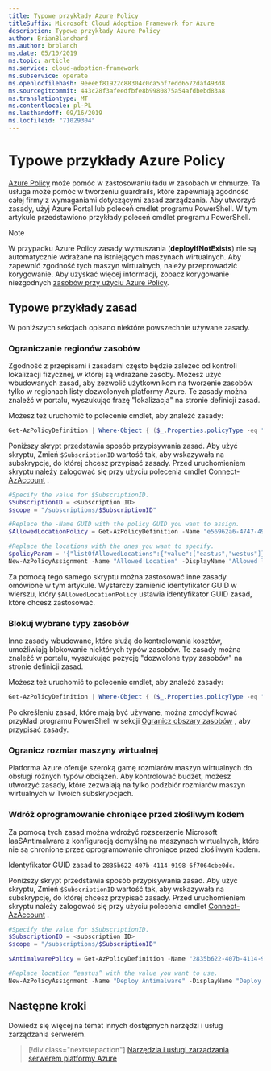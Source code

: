 ```yaml
---
title: Typowe przykłady Azure Policy
titleSuffix: Microsoft Cloud Adoption Framework for Azure
description: Typowe przykłady Azure Policy
author: BrianBlanchard
ms.author: brblanch
ms.date: 05/10/2019
ms.topic: article
ms.service: cloud-adoption-framework
ms.subservice: operate
ms.openlocfilehash: 9eee6f81922c88304c0ca5bf7edd6572daf493d8
ms.sourcegitcommit: 443c28f3afeedfbfe8b9980875a54afdbebd83a8
ms.translationtype: MT
ms.contentlocale: pl-PL
ms.lasthandoff: 09/16/2019
ms.locfileid: "71029304"
---
```

# <a name="common-azure-policy-examples"></a>Typowe przykłady Azure Policy

[Azure Policy](https://docs.microsoft.com/azure/governance/policy/overview) może pomóc w zastosowaniu ładu w zasobach w chmurze. Ta usługa może pomóc w tworzeniu guardrails, które zapewniają zgodność całej firmy z wymaganiami dotyczącymi zasad zarządzania. Aby utworzyć zasady, użyj Azure Portal lub poleceń cmdlet programu PowerShell. W tym artykule przedstawiono przykłady poleceń cmdlet programu PowerShell.

> [!NOTE]
> W przypadku Azure Policy zasady wymuszania (**deployIfNotExists**) nie są automatycznie wdrażane na istniejących maszynach wirtualnych. Aby zapewnić zgodność tych maszyn wirtualnych, należy przeprowadzić korygowanie. Aby uzyskać więcej informacji, zobacz korygowanie niezgodnych [zasobów przy użyciu Azure Policy](https://docs.microsoft.com/azure/governance/policy/how-to/remediate-resources).

## <a name="common-policy-examples"></a>Typowe przykłady zasad

W poniższych sekcjach opisano niektóre powszechnie używane zasady.

### <a name="restrict-resource-regions"></a>Ograniczanie regionów zasobów

Zgodność z przepisami i zasadami często będzie zależeć od kontroli lokalizacji fizycznej, w której są wdrażane zasoby. Możesz użyć wbudowanych zasad, aby zezwolić użytkownikom na tworzenie zasobów tylko w regionach listy dozwolonych platformy Azure. Te zasady można znaleźć w portalu, wyszukując frazę "lokalizacja" na stronie definicji zasad.

Możesz też uruchomić to polecenie cmdlet, aby znaleźć zasady:

```powershell
Get-AzPolicyDefinition | Where-Object { ($_.Properties.policyType -eq "BuiltIn") -and ($_.Properties.displayName -like "*location*") }
```

Poniższy skrypt przedstawia sposób przypisywania zasad. Aby użyć skryptu, Zmień `$SubscriptionID` wartość tak, aby wskazywała na subskrypcję, do której chcesz przypisać zasady. Przed uruchomieniem skryptu należy zalogować się przy użyciu polecenia cmdlet [Connect-AzAccount](https://docs.microsoft.com/powershell/module/az.accounts/connect-azaccount?view=azps-2.1.0) .

```powershell
#Specify the value for $SubscriptionID.
$SubscriptionID = <subscription ID>
$scope = "/subscriptions/$SubscriptionID"

#Replace the -Name GUID with the policy GUID you want to assign.
$AllowedLocationPolicy = Get-AzPolicyDefinition -Name "e56962a6-4747-49cd-b67b-bf8b01975c4c"

#Replace the locations with the ones you want to specify.
$policyParam = '{"listOfAllowedLocations":{"value":["eastus","westus"]}}'
New-AzPolicyAssignment -Name "Allowed Location" -DisplayName "Allowed locations for resource creation" -Scope $scope -PolicyDefinition $AllowedLocationPolicy -Location eastus -PolicyParameter $policyparam
```

Za pomocą tego samego skryptu można zastosować inne zasady omówione w tym artykule. Wystarczy zamienić identyfikator GUID w wierszu, który `$AllowedLocationPolicy` ustawia identyfikator GUID zasad, które chcesz zastosować.

### <a name="block-certain-resource-types"></a>Blokuj wybrane typy zasobów

Inne zasady wbudowane, które służą do kontrolowania kosztów, umożliwiają blokowanie niektórych typów zasobów. Te zasady można znaleźć w portalu, wyszukując pozycję "dozwolone typy zasobów" na stronie definicji zasad.

Możesz też uruchomić to polecenie cmdlet, aby znaleźć zasady:

```powershell
Get-AzPolicyDefinition | Where-Object { ($_.Properties.policyType -eq "BuiltIn") -and ($_.Properties.displayName -like "*allowed resource types") }
```

Po określeniu zasad, które mają być używane, można zmodyfikować przykład programu PowerShell w sekcji [Ogranicz obszary zasobów](#restrict-resource-regions) , aby przypisać zasady.

### <a name="restrict-vm-size"></a>Ogranicz rozmiar maszyny wirtualnej

Platforma Azure oferuje szeroką gamę rozmiarów maszyn wirtualnych do obsługi różnych typów obciążeń. Aby kontrolować budżet, możesz utworzyć zasady, które zezwalają na tylko podzbiór rozmiarów maszyn wirtualnych w Twoich subskrypcjach.

### <a name="deploy-antimalware"></a>Wdróż oprogramowanie chroniące przed złośliwym kodem

Za pomocą tych zasad można wdrożyć rozszerzenie Microsoft IaaSAntimalware z konfiguracją domyślną na maszynach wirtualnych, które nie są chronione przez oprogramowanie chroniące przed złośliwym kodem.

Identyfikator GUID zasad to `2835b622-407b-4114-9198-6f7064cbe0dc`.

Poniższy skrypt przedstawia sposób przypisywania zasad. Aby użyć skryptu, Zmień `$SubscriptionID` wartość tak, aby wskazywała na subskrypcję, do której chcesz przypisać zasady. Przed uruchomieniem skryptu należy zalogować się przy użyciu polecenia cmdlet [Connect-AzAccount](https://docs.microsoft.com/powershell/module/az.accounts/connect-azaccount?view=azps-2.1.0) .

```powershell
#Specify the value for $SubscriptionID.
$SubscriptionID = <subscription ID>
$scope = "/subscriptions/$SubscriptionID"

$AntimalwarePolicy = Get-AzPolicyDefinition -Name "2835b622-407b-4114-9198-6f7064cbe0dc"

#Replace location “eastus” with the value you want to use.
New-AzPolicyAssignment -Name "Deploy Antimalware" -DisplayName "Deploy default Microsoft IaaSAntimalware extension for Windows Server" -Scope $scope -PolicyDefinition $AntimalwarePolicy -Location eastus –AssignIdentity

```

## <a name="next-steps"></a>Następne kroki

Dowiedz się więcej na temat innych dostępnych narzędzi i usług zarządzania serwerem.

> [!div class="nextstepaction"]
> [Narzędzia i usługi zarządzania serwerem platformy Azure](./tools-services.md)
